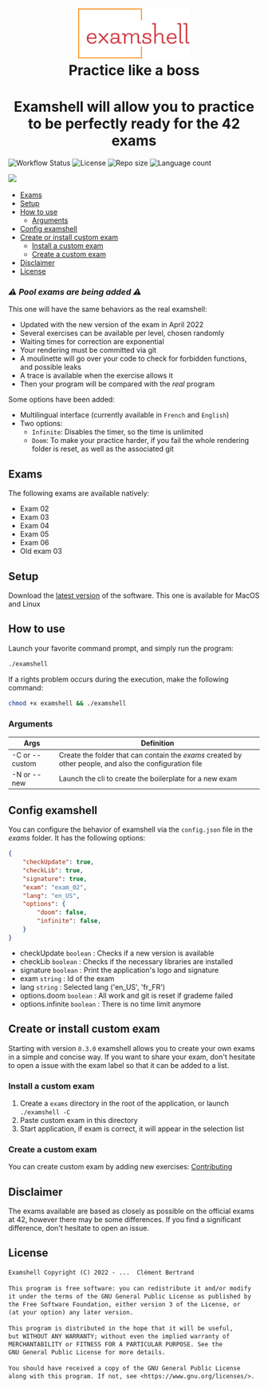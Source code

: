 <h1 align="center">
  <img height="100" src="md/logo.svg" alt=""><br>
	Practice like a boss
</h1>

<h1 align="center">Examshell will allow you to practice to be perfectly ready for the 42 exams</h1>

<img alt="Workflow Status" src="https://img.shields.io/github/actions/workflow/status/c-bertran/42-exam-shell/.github/workflows/release.yml?style=flat-square"/> <img alt="License" src="https://img.shields.io/github/license/c-bertran/42-exam-shell?style=flat-square"> <img alt="Repo size" src="https://img.shields.io/github/repo-size/c-bertran/42-exam-shell?style=flat-square" /> <img alt="Language count" src="https://img.shields.io/github/languages/count/c-bertran/42-exam-shell?style=flat-square">

<img src="md/main.gif"></img>

- [Exams](#exams)
- [Setup](#setup)
- [How to use](#how-to-use)
	- [Arguments](#arguments)
- [Config examshell](#config-examshell)
- [Create or install custom exam](#create-or-install-custom-exam)
	- [Install a custom exam](#install-a-custom-exam)
	- [Create a custom exam](#create-a-custom-exam)
- [Disclaimer](#disclaimer)
- [License](#license)

### *⚠️ Pool exams are being added ⚠️*

This one will have the same behaviors as the real examshell:
- Updated with the new version of the exam in April 2022
- Several exercises can be available per level, chosen randomly
- Waiting times for correction are exponential
- Your rendering must be committed via git
- A moulinette will go over your code to check for forbidden functions, and possible leaks
- A trace is available when the exercise allows it
- Then your program will be compared with the _real_ program

Some options have been added:
- Multilingual interface (currently available in `French` and `English`)
- Two options:
  - `Infinite`: Disables the timer, so the time is unlimited
  - `Doom`: To make your practice harder, if you fail the whole rendering folder is reset, as well as the associated git

## Exams
The following exams are available natively:
- Exam 02
- Exam 03
- Exam 04
- Exam 05
- Exam 06
- Old exam 03

## Setup
Download the <a href="https://github.com/c-bertran/42-exam-shell/releases/latest">latest version</a> of the software. This one is available for MacOS and Linux

## How to use
Launch your favorite command prompt, and simply run the program:
```sh
./examshell
```

If a rights problem occurs during the execution, make the following command:
```sh
chmod +x examshell && ./examshell
```

### Arguments

| Args | Definition |
| --- | --- |
| -C or --custom | Create the folder that can contain the *exams* created by other people, and also the configuration file |
| -N or --new | Launch the cli to create the boilerplate for a new exam |


## Config examshell
You can configure the behavior of examshell via the `config.json` file in the *exams* folder.
It has the following options:
```json
{
	"checkUpdate": true,
	"checkLib": true,
	"signature": true,
	"exam": "exam_02",
	"lang": "en_US",
	"options": {
		"doom": false,
		"infinite": false,
	}
}
```

- checkUpdate `boolean` : Checks if a new version is available
- checkLib `boolean` : Checks if the necessary libraries are installed
- signature `boolean` : Print the application's logo and signature
- exam `string` : Id of the exam
- lang `string` : Selected lang ('en_US', 'fr_FR')
- options.doom `boolean` : All work and git is reset if grademe failed
- options.infinite `boolean` : There is no time limit anymore

## Create or install custom exam
Starting with version `0.3.0` examshell allows you to create your own exams in a simple and concise way.
If you want to share your exam, don't hesitate to open a issue with the exam label so that it can be added to a list.

### Install a custom exam
1. Create a `exams` directory in the root of the application, or launch `./examshell -C`
2. Paste custom exam in this directory
3. Start application, if exam is correct, it will appear in the selection list

### Create a custom exam
You can create custom exam by adding new exercises: [Contributing](CONTRIBUTING.md)

## Disclaimer
The exams available are based as closely as possible on the official exams at 42, however there may be some differences.
If you find a significant difference, don't hesitate to open an issue.

## License
```text
Examshell Copyright (C) 2022 - ...  Clément Bertrand
    
This program is free software: you can redistribute it and/or modify
it under the terms of the GNU General Public License as published by
the Free Software Foundation, either version 3 of the License, or
(at your option) any later version.

This program is distributed in the hope that it will be useful,
but WITHOUT ANY WARRANTY; without even the implied warranty of
MERCHANTABILITY or FITNESS FOR A PARTICULAR PURPOSE. See the
GNU General Public License for more details.

You should have received a copy of the GNU General Public License
along with this program. If not, see <https://www.gnu.org/licenses/>.
```
